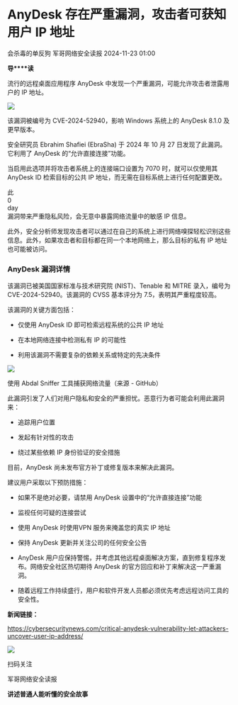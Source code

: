 #  AnyDesk 存在严重漏洞，攻击者可获知用户 IP 地址   
会杀毒的单反狗  军哥网络安全读报   2024-11-23 01:00  
  
**导****读**  
  
  
  
流行的远程桌面应用程序
AnyDesk 中发现一个严重漏洞，可能允许攻击者泄露用户的 IP 地址。  
  
![](https://mmbiz.qpic.cn/mmbiz_jpg/AnRWZJZfVaEEPc9lFaUHdt5In70UKt5BZnwWBojEOUXVtxleicjgkoHD7AaE1QiaGAazqzsd3Eka2VaNzW26TMicg/640?wx_fmt=webp&from=appmsg "")  
  
  
该漏洞被编号为
CVE-2024-52940，影响 Windows 系统上的 AnyDesk 8.1.0 及更早版本。  
  
  
安全研究员
Ebrahim Shafiei (EbraSha) 于 2024 年 10 月 27 日发现了此漏洞。它利用了 AnyDesk 的“允许直接连接”功能。  
  
  
当启用此选项并将攻击者系统上的连接端口设置为
7070 时，就可以仅使用其AnyDesk ID 检索目标的公共 IP 地址，而无需在目标系统上进行任何配置更改。  
  
  
此  
0  
day  
漏洞带来严重隐私风险，会无意中暴露网络流量中的敏感 IP
信息。  
  
  
此外，安全分析师发现攻击者可以通过在自己的系统上进行网络嗅探轻松识别这些信息。此外，如果攻击者和目标都在同一个本地网络上，那么目标的私有
IP 地址也可能被访问。  
  
### AnyDesk 漏洞详情  
  
  
该漏洞已被美国国家标准与技术研究院
(NIST)、Tenable 和 MITRE 录入，编号为 CVE-2024-52940。该漏洞的 CVSS 基本评分为 7.5，表明其严重程度较高。  
  
  
该漏洞的关键方面包括：  
- 仅使用
AnyDesk ID 即可检索远程系统的公共 IP 地址  
  
- 在本地网络连接中检测私有
IP 的可能性  
  
- 利用该漏洞不需要复杂的依赖关系或特定的先决条件  
  
![](https://mmbiz.qpic.cn/mmbiz_png/AnRWZJZfVaEEPc9lFaUHdt5In70UKt5BhadU1miclzbfyYsquyLJPoyg00J5lfYIklV9FDSJhT8nGc4FRloqgdQ/640?wx_fmt=png&from=appmsg "")  
  
使用 Abdal
Sniffer 工具捕获网络流量（来源 - GitHub）  
  
  
此漏洞引发了人们对用户隐私和安全的严重担忧。恶意行为者可能会利用此漏洞来：  
- 追踪用户位置  
  
- 发起有针对性的攻击  
  
- 绕过某些依赖 IP
身份验证的安全措施  
  
目前，AnyDesk
尚未发布官方补丁或修复版本来解决此漏洞。  
  
  
建议用户采取以下预防措施：  
- 如果不是绝对必要，请禁用
AnyDesk 设置中的“允许直接连接”功能  
  
- 监视任何可疑的连接尝试  
  
- 使用 AnyDesk
时使用VPN 服务来掩盖您的真实 IP 地址  
  
- 保持 AnyDesk
更新并关注公司的任何安全公告  
  
- AnyDesk
用户应保持警惕，并考虑其他远程桌面解决方案，直到修复程序发布。网络安全社区热切期待 AnyDesk 的官方回应和补丁来解决这一严重漏洞。  
  
- 随着远程工作持续盛行，用户和软件开发人员都必须优先考虑远程访问工具的安全性。  
  
**新闻链接：**  
  
https://cybersecuritynews.com/critical-anydesk-vulnerability-let-attackers-uncover-user-ip-address/  
  
  
![](https://mmbiz.qpic.cn/mmbiz_jpg/AnRWZJZfVaGC3gsJClsh4Fia0icylyBEnBywibdbkrLLzmpibfdnf5wNYzEUq2GpzfedMKUjlLJQ4uwxAFWLzHhPFQ/640?wx_fmt=jpeg "")  
  
扫码关注  
  
军哥网络安全读报  
  
**讲述普通人能听懂的安全故事**  
  
